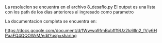 La resolucion se encuentra en el archivo 8_desafio.py
El output es una lista con los path de los dias anteriores al ingresado como parametro

La documentacion completa se encuentra en:

https://docs.google.com/document/d/1Wwwq9fmBubfff9Uz2lc6Iln2_fViy6HPaaFQ4QQOWrM/edit?usp=sharing